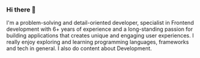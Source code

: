 ### Hi there 👋

I'm a problem-solving and detail-oriented developer, specialist in Frontend development with 6+ years of experience and a long-standing passion for building applications that creates unique and engaging user experiences. I really enjoy exploring and learning programming languages, frameworks and tech in general. I also do content about Development.

